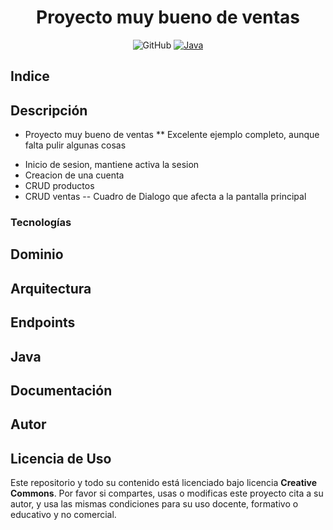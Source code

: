 <div align="center">
  <h1 align="center">Proyecto muy bueno de ventas</h1>
</div>

<div align="center">
  
  ![GitHub](https://img.shields.io/github/last-commit/bnphony/Ventas-AS)
  [![Java](https://img.shields.io/badge/Code-Java-blue)](https://www.java.com/es/)
</div>

## Indice

## Descripción
* Proyecto muy bueno de ventas
 ** Excelente ejemplo completo, aunque falta pulir algunas cosas
 - Inicio de sesion, mantiene activa la sesion
 - Creacion de una cuenta
 - CRUD productos
 - CRUD ventas
 	-- Cuadro de Dialogo que afecta a la pantalla principal
### Tecnologías
## Dominio
## Arquitectura
## Endpoints
## Java
## Documentación
## Autor
## Licencia de Uso
Este repositorio y todo su contenido está licenciado bajo licencia **Creative Commons**. Por favor si compartes, usas o modificas este proyecto cita a su
autor, y usa las mismas condiciones para su uso docente, formativo o educativo y no comercial.

